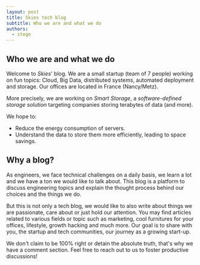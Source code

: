 ```yaml
---
layout: post
title: Skies tech blog
subtitle: Who we are and what we do
authors:
  - stego
---
```


## Who we are and what we do

Welcome to *Skies*' blog. We are a small startup (team of 7 people) working on fun topics:  Cloud, Big Data, distributed systems, automated deployment and storage.
Our offices are located in France (Nancy/Metz). 

More precisely, we are working on *Smart Storage*, a *software-defined storage solution* targeting companies storing terabytes of data (and more).

We hope to:

- Reduce the energy consumption of servers.
- Understand the data to store them more efficiently, leading to space savings.

## Why a blog?

As engineers, we face technical challenges on a daily basis, we learn a lot and we have a ton we would like to talk about.
This blog is a platform to discuss engineering topics and explain the thought process behind our choices and the things we do.

But this is not only a tech blog, we would like to also write about things we are passionate, care about or just hold our attention. You may find articles related to various fields or topic such as marketing, cool furnitures for your offices, lifestyle, growth hacking and much more.
Our goal is to share with you, the startup and tech communities, our journey as a growing start-up.

We don't claim to be 100% right or detain the absolute truth, that's why we have a comment section. 
Feel free to reach out to us to foster productive discussions!

